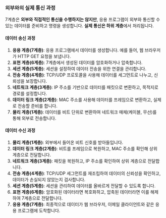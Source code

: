 ### 외부와의 실제 통신 과정

7계층은 **외부와 직접적인 통신을 수행하지는 않지만**, 응용 프로그램이 외부와 통신할 수 있는 데이터를 준비하고 명령을 생성합니다. **실제 통신은 하위 계층**에서 처리됩니다.

#### 데이터 송신 과정

1. **응용 계층(7계층)**: 응용 프로그램에서 데이터를 생성합니다. 예를 들어, 웹 브라우저가 HTTP GET 요청을 보냅니다.
2. **표현 계층(6계층)**: 7계층에서 생성된 데이터를 암호화하거나 압축합니다.
3. **세션 계층(5계층)**: 세션을 설정하여 데이터 전송을 위한 연결을 관리합니다.
4. **전송 계층(4계층)**: TCP/UDP 프로토콜을 사용해 데이터를 세그먼트로 나누고, 신뢰성을 보장합니다.
5. **네트워크 계층(3계층)**: IP 주소를 기반으로 데이터를 패킷으로 변환하고, 목적지로 경로를 설정합니다.
6. **데이터 링크 계층(2계층)**: MAC 주소를 사용해 데이터를 프레임으로 변환하고, 실제로 전송할 준비를 합니다.
7. **물리 계층(1계층)**: 데이터를 비트 단위로 변환하여 네트워크 매체(케이블, 무선)를 통해 외부로 전송합니다.

#### 데이터 수신 과정

1. **물리 계층(1계층)**: 외부에서 들어온 비트 신호를 받아들입니다.
2. **데이터 링크 계층(2계층)**: 비트를 프레임으로 복원하고, MAC 주소를 확인해 상위 계층으로 전달합니다.
3. **네트워크 계층(3계층)**: 패킷을 복원하고, IP 주소를 확인하여 상위 계층으로 전달합니다.
4. **전송 계층(4계층)**: TCP/UDP 세그먼트를 재조립하여 데이터의 신뢰성을 확인하고, 데이터가 손실되지 않았는지 검사합니다.
5. **세션 계층(5계층)**: 세션을 관리하여 데이터를 올바르게 전달할 수 있도록 합니다.
6. **표현 계층(6계층)**: 암호화된 데이터라면 복호화하고, 압축된 데이터라면 이를 해제하여 7계층으로 전달합니다.
7. **응용 계층(7계층)**: 최종적으로 데이터가 웹 브라우저, 이메일 클라이언트와 같은 응용 프로그램에 도착합니다.